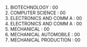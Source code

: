 1. BIOTECHNOLOGY :                          00
2. COMPUTER SCIENCE :                    00 
3. ELECTRONICS AND COMM A :        00 
4. ELECTRONICS AND COMM A :        00 
5. MECHANICAL :                                 00
6. MECHANICAL AUTOMOBILE :        00
7. MECHANICAL PRODUCTION :        00
